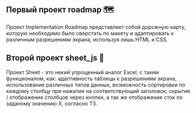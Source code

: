 ## Первый проект roadmap 🗺️
Проект Implementation Roadmap представляет собой дорожную карту, которую необходимо было сверстать по макету и адаптировать к различным разрешениям экрана, используя лишь HTML и CSS.
## Второй проект sheet_js 📄
Проект Sheet - это некий упрощенный аналог Excel, с таким функционалом, как: адаптивность таблицы к разрешениям экрана, использование различных типов данных, возможность сортировки по каждому столбцу при нажатии на соответствующий заголовок, скрытие / отображение столбцов через кнопки, а так же отображение сток по заданому значению X, согласно ТЗ.
